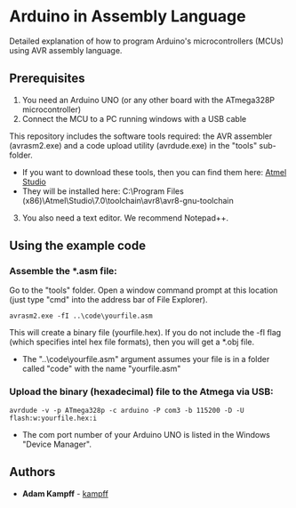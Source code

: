# Arduino in Assembly Language

Detailed explanation of how to program Arduino's microcontrollers (MCUs) using AVR assembly language.

## Prerequisites

1. You need an Arduino UNO (or any other board with the ATmega328P microcontroller)
2. Connect the MCU to a PC running windows with a USB cable

This repository includes the software tools required: the AVR assembler (avrasm2.exe) and a code upload utility (avrdude.exe) in the "tools" sub-folder.
* If you want to download these tools, then you can find them here: [Atmel Studio](http://www.microchip.com/development-tools/atmel-studio-7)
* They will be installed here: C:\Program Files (x86)\Atmel\Studio\7.0\toolchain\avr8\avr8-gnu-toolchain

3. You also need a text editor. We recommend Notepad++.


## Using the example code

### Assemble the *.asm file:
Go to the "tools" folder. Open a window command prompt at this location (just type "cmd" into the address bar of File Explorer).
```
avrasm2.exe -fI ..\code\yourfile.asm
```
This will create a binary file (yourfile.hex). If you do not include the -fI flag (which specifies intel hex file formats), then you will get a *.obj file.
* The "..\code\yourfile.asm" argument assumes your file is in a folder called "code" with the name "yourfile.asm"

### Upload the binary (hexadecimal) file to the Atmega via USB:
```
avrdude -v -p ATmega328p -c arduino -P com3 -b 115200 -D -U flash:w:yourfile.hex:i
```
* The com port number of your Arduino UNO is listed in the Windows "Device Manager".

## Authors

* **Adam Kampff** - [kampff](https://github.com/kampff)


